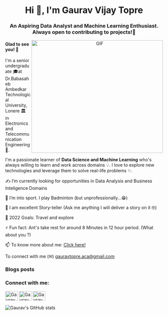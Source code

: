 <h1 align="center">Hi 👋, I'm Gaurav Vijay Topre</h1>
<h3 align="center">An Aspiring Data Analyst and Machine Learning Enthusiast. Always open to contributing to projects!🚀</h3>

<center><img align="right" alt="GIF" width="420" height="360" src="https://www.activebittechnologies.com/img/abt/wed-development.gif" /></center>

#### Glad to see you! 🤩

I'm a senior undergraduate 🎓at Dr.Babasaheb Ambedkar Technological University, Lonere 🏛 in Electronics and Telecommunication Engineering📡. 

I'm a passionate learner of **Data Science and Machine Learning** who's always willing to learn and work across domains 💡. I love to explore new technologies and leverage them to solve real-life problems ✨.


✍ I’m currently looking for opportunities in Data Analysis and Business Inteligence Domains

🏸 I’m into sport. I play Badminton (but unprofessionally...😁)                                         

💬 I am excellent Story-teller (Ask me anything I will deliver a story on it 🤓)

🥅 2022 Goals: Travel and explore

⚡ Fun fact: Ant's take rest for around 8 Minutes in 12 hour period. (What about you ?)

📫 To know more about me: [Click here!](https://linktr.ee/gauravtopre/)

To connect with me (✉) gauravtopre.aca@gmail.com  

### Blogs posts
<!-- BLOG-POST-LIST:START -->
<!-- BLOG-POST-LIST:END -->

<h3 align="left">Connect with me:</h3>
<p align="left">
<a href="https://www.linkedin.com/in/gaurav-topre-69678b1ab/" target="blank"><img align="center" src="https://raw.githubusercontent.com/rahuldkjain/github-profile-readme-generator/master/src/images/icons/Social/linked-in-alt.svg" alt="GauravTopre" height="30" width="40" /></a>
<a href="https://www.kaggle.com/gauravtopre" target="blank"><img align="center" src="https://raw.githubusercontent.com/rahuldkjain/github-profile-readme-generator/master/src/images/icons/Social/kaggle.svg" alt="GauravTopre" height="30" width="40" /></a>
<a href="https://www.hackerrank.com/Gaurav_Topre?hr_r=1" target="blank"><img align="center" src="https://raw.githubusercontent.com/rahuldkjain/github-profile-readme-generator/master/src/images/icons/Social/hackerrank.svg" alt="GauravTopre" height="30" width="40" /></a>



![Gaurav's GitHub stats](https://github-readme-stats.vercel.app/api?username=gauravtopre9&show_icons=true&theme=radical)




<!---
gauravtopre9/gauravtopre9 is a ✨ special ✨ repository because its `README.md` (this file) appears on your GitHub profile.
You can click the Preview link to take a look at your changes.
--->

